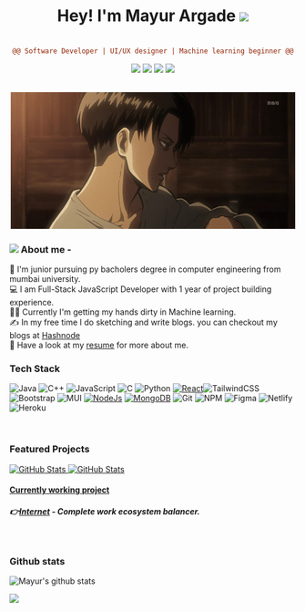 <div align="center">

# Hey! I'm Mayur Argade <img src="https://github.com/TheDudeThatCode/TheDudeThatCode/blob/master/Assets/Hi.gif" width="29px"> 
```diff

@@ Software Developer | UI/UX designer | Machine learning beginner @@

```
</div>  

<p align="center">
<a href="https://mayurargade.netlify.app/"><img src="https://img.shields.io/badge/-mayurargade-3423A6?style=flat&logo=Google-Chrome&logoColor=white"/></a>
<a href="https://linkedin.com/in/mayur-argade/"><img src="https://img.shields.io/badge/-Mayur%20Argade%20-0077B5?style=flat&logo=Linkedin&logoColor=white"/></a>
<a href="mailto:argademayur2002@gmail.com"><img src="https://img.shields.io/badge/-argademayur2002-D14836?style=flat&logo=Gmail&logoColor=white"/></a>
<a href="https://in.pinterest.com/argademayur2002/"><img src="https://img.shields.io/badge/-@argademayur2002?style=flat&logo=Pinterest&logoColor=white"/></a>
</p>

<br />

<div align="center" >
<img  src="https://github.com/mayur-argade/mayur-argade/blob/main/src/assest/Sunlight%20%7BLevi%20x%20Fem!Reader%7D%20-%2014_%20Deep%20Breaths.gif">
</div>


### <img src="https://github.com/TheDudeThatCode/TheDudeThatCode/blob/master/Assets/Developer.gif" width="45" />  About me -
👦 I'm junior pursuing py bacholers degree in computer engineering from mumbai university.<br/>
💻 I am Full-Stack JavaScript Developer with 1 year of project building experience.<br/>
👩‍💻 Currently I'm getting my hands dirty in Machine learning.<br/>
✍ In my free time I do sketching and write blogs. you can checkout my blogs at [Hashnode](https://mayurargade.hashnode.dev/)<br/>
📝 Have a look at my [resume](https://github.com/mayur-argade/mayur-argade/blob/readme/src/assest/resume.pdf) for more about me. <br/>

  
### Tech Stack
![Java](https://img.shields.io/badge/java-%23ED8B00.svg?style=for-the-badge&logo=java&logoColor=white) ![C++](https://img.shields.io/badge/c++-%2300599C.svg?style=for-the-badge&logo=c%2B%2B&logoColor=white) ![JavaScript](https://img.shields.io/badge/javascript-%23323330.svg?style=for-the-badge&logo=javascript&logoColor=%23F7DF1E) ![C](https://img.shields.io/badge/c-%2300599C.svg?style=for-the-badge&logo=c&logoColor=white) ![Python](https://img.shields.io/badge/python-3670A0?style=for-the-badge&logo=python&logoColor=ffdd54) [![React](https://img.shields.io/badge/react-%2320232a.svg?style=for-the-badge&logo=react&logoColor=%2361DAFB)](https://reactjs.org/docs/getting-started.html)![TailwindCSS](https://img.shields.io/badge/tailwindcss-%2338B2AC.svg?style=for-the-badge&logo=tailwind-css&logoColor=white)
![Bootstrap](https://img.shields.io/badge/bootstrap-%23563D7C.svg?style=for-the-badge&logo=bootstrap&logoColor=white) ![MUI](https://img.shields.io/badge/MUI-%230081CB.svg?style=for-the-badge&logo=material-ui&logoColor=white) [![NodeJs](https://img.shields.io/badge/node.js-%2343853D.svg?style=for-the-badge&logo=node-dot-js&logoColor=white)](https://reactjs.org/docs/getting-started.html) [![MongoDB](https://img.shields.io/badge/MongoDB-%234ea94b.svg?style=for-the-badge&logo=mongodb&logoColor=white)](https://reactjs.org/docs/getting-started.html) ![Git](https://img.shields.io/badge/git-%23F05033.svg?style=for-the-badge&logo=git&logoColor=white) ![NPM](https://img.shields.io/badge/NPM-%23000000.svg?style=for-the-badge&logo=npm&logoColor=white) ![Figma](https://img.shields.io/badge/figma-%23F24E1E.svg?style=for-the-badge&logo=figma&logoColor=white) ![Netlify](https://img.shields.io/badge/netlify-%23000000.svg?style=for-the-badge&logo=netlify&logoColor=#00C7B7) ![Heroku](https://img.shields.io/badge/heroku-%23430098.svg?style=for-the-badge&logo=heroku&logoColor=white)

<br/>

### Featured Projects 
<div>
  <p>
    <a href="https://github.com/mayur-argade/Lakshya">
      <img src="https://github-readme-stats.vercel.app/api/pin/?username=mayur-argade&repo=Lakshya" alt="GitHub Stats" />
    </a>
    <a href="https://github.com/mayur-argade/Event-management-portal">
      <img src="https://github-readme-stats.vercel.app/api/pin/?username=mayur-argade&repo=Event-management-portal" alt="GitHub Stats" />
    </a>
  </p>
<!-- </div>
##### 👉[Lakshya]() - An Online Learning Portal
##### 👉[EventTick]() - Manage Event data easily.
##### 👉[LinkP](https://github.com/mayur-argade/Projects-linktree) - Links for all my projects.
##### 👉[Vrukshavalli](https://github.com/mayur-argade/Vrukshavalli) - Share place for your tree. -->

#### <u>Currently working project</u> 
##### 👉[Internet]() - Complete work ecosystem balancer.

<br/>

### Github stats 
![Mayur's github stats](https://github-readme-stats.vercel.app/api?username=mayur-argade&show_icons=true&theme=radical)
<!-- [![Top Langs](https://github-readme-stats.vercel.app/api/top-langs/?username=mayur-argade)](https://github.com/anuraghazra/github-readme-stats) -->
<img height="137px" src="https://github-readme-stats.vercel.app/api/top-langs/?username=adamalston&hide=html&hide_title=true&hide_border=true&layout=compact&langs_count=6&exclude_repo=comp426,Redventures-Movie-Quotes&text_color=000&icon_color=fff&bg&theme=graywhite" />
